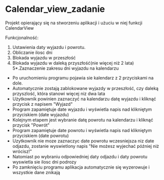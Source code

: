 # Calendar_view_zadanie

Projekt opierający się na stworzeniu aplikacji i użuciu w niej funkcji CalendarView

Funkcjonalność:
1. Ustawienia daty wyjazdu i powrotu.
2. Obliczanie ilosc dni
3. Blokada wyjazdu w przeszłość
4. Blokada wyjazdu w daleką przyszłość(nie więcej niż 2 lata)
5*.Zaznaczenie zakresu dni wyjazdu na kalendarzu 


- Po uruchomieniu programu pojawia sie kalendarz z 2 przyciskami na dole.
- Automatycznie zostają zablokowane wyjazdy w przeszłość, czy daleką przyszlość, która stanowi więcej niz dwa lata
- Użytkownik powinien zaznaczyć na kalendarzu datę wyjazdu i kliknąć przycisk z napisem "Wyjazd"
- Program zapamiętuje date wyjazdu i wyświetla napis nad klikniętym przyciskiem (date wyjazdu)
- Kolejnym etapem jest wybranie datę powrotu na kalendarzu i kliknąć przycisk "Powrót"
- Program zapamiętuje date powrotu i wyświetla napis nad klikniętym przyciskiem (date powrotu)
- Uzytkownik nie moze zaznaczyc date powrotu wczesniejsza niz date odjazdu, zostanie wyswietlony napis "Nie możesz wyjechać później niż wrócisz!"
- Natomiast po  wybraniu odpowiedniej daty odjazdu i daty powrotu wyswietla sie ilosc dni podrozy
- Po zamknięciu programu aplikacja automatycznie się wyzerowuje i wszystkie dane znikają
